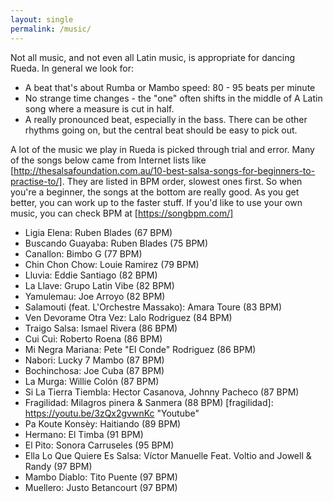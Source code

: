 ```yaml
---
layout: single
permalink: /music/
---
```


Not all music, and not even all Latin music, is appropriate for dancing Rueda.  In general we look for:

- A beat that's about Rumba or Mambo speed: 80 - 95 beats per minute
- No strange time changes - the "one" often shifts in the middle of A Latin song where a measure
is cut in half.  
- A really pronounced beat, especially in the bass.  There can be other rhythms going on, but
the central beat should be easy to pick out.  

A lot of the music we play in Rueda is picked through trial and error.  Many of the songs
below came from Internet lists like [http://thesalsafoundation.com.au/10-best-salsa-songs-for-beginners-to-practise-to/].  They are listed
in BPM order, slowest ones first.  So when you're a beginner, the songs at the bottom are 
really good.  As you get better, you can work up to the faster stuff.  If you'd like
to use your own music, you can check BPM at [https://songbpm.com/]

- Ligia Elena: Ruben Blades (67 BPM)
- Buscando Guayaba: Ruben Blades  (75 BPM)
- Canallon: Bimbo G (77 BPM)
- Chin Chon Chow: Louie Ramirez (79 BPM)
- Lluvia: Eddie Santiago  (82 BPM)
- La Llave: Grupo Latin Vibe  (82 BPM)
- Yamulemau: Joe Arroyo  (82 BPM)
- Salamouti (feat. L'Orchestre Massako): Amara Toure (83 BPM)
- Ven Devorame Otra Vez: Lalo Rodriguez  (84 BPM)
- Traigo Salsa:  Ismael Rivera (86 BPM)
- Cui Cui: Roberto Roena (86 BPM)
- Mi Negra Mariana:  Pete "El Conde" Rodriguez (86 BPM)
- Nabori: Lucky 7 Mambo (87 BPM)
- Bochinchosa: Joe Cuba  (87 BPM)
- La Murga: Willie Colón  (87 BPM)
- Si La Tierra Tiembla: Hector Casanova, Johnny Pacheco (87 BPM)
- Fragilidad: Milagros pinera & Sanmera (88 BPM) [fragilidad]: https://youtu.be/3zQx2gvwnKc "Youtube"
- Pa Koute Konsèy: Haitiando (89 BPM)
- Hermano: El Timba  (91 BPM)
- El Pito: Sonora Carruseles (95 BPM)
- Ella Lo Que Quiere Es Salsa: Víctor Manuelle Feat. Voltio and Jowell & Randy (97 BPM)
- Mambo Diablo: Tito Puente (97 BPM)
- Muellero: Justo Betancourt (97 BPM)
